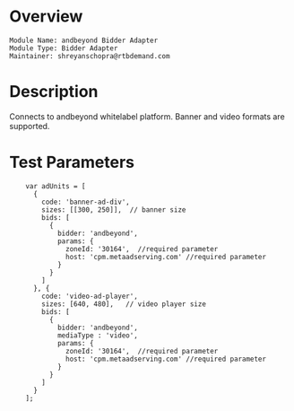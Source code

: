# Overview

```
Module Name: andbeyond Bidder Adapter
Module Type: Bidder Adapter
Maintainer: shreyanschopra@rtbdemand.com
```

# Description

Connects to andbeyond whitelabel platform.
Banner and video formats are supported.


# Test Parameters
```
    var adUnits = [
      {
        code: 'banner-ad-div',
        sizes: [[300, 250]],  // banner size
        bids: [
          {
            bidder: 'andbeyond',
            params: {
              zoneId: '30164',  //required parameter
              host: 'cpm.metaadserving.com' //required parameter
            }
          }
        ]
      }, {
        code: 'video-ad-player',
        sizes: [640, 480],   // video player size
        bids: [
          {
            bidder: 'andbeyond',
            mediaType : 'video',
            params: {
              zoneId: '30164',  //required parameter
              host: 'cpm.metaadserving.com' //required parameter
            }
          }
        ]
      }
    ];
```
